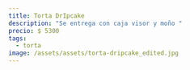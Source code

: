 ```yaml
---
title: Torta DrIpcake
description: "Se entrega con caja visor y moño "
precio: $ 5300
tags:
  - torta
image: /assets/assets/torta-dripcake_edited.jpg
---
```


